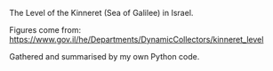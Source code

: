The Level of the Kinneret (Sea of Galilee) in Israel.

Figures come from: https://www.gov.il/he/Departments/DynamicCollectors/kinneret_level

Gathered and summarised by my own Python code.
